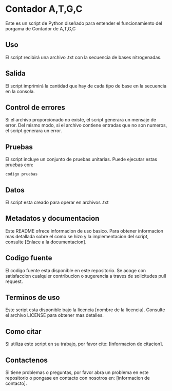 # Contador A,T,G,C

Este es un script de Python diseñado para entender el funcionamiento del porgama de Contador de A,T,G,C

## Uso

El script recibirá una archivo .txt con la secuencia de bases nitrogenadas.


## Salida

El script imprimirá la cantidad que hay de cada tipo de base en la secuencia en la consola.

## Control de errores

Si el archivo proporcionado no existe, el script generara un mensaje de error. Del mismo modo, si el archivo contiene entradas que no son numeros, el script generara un error.

## Pruebas

El script incluye un conjunto de pruebas unitarias. Puede ejecutar estas pruebas con:

```
codigo pruebas
```

## Datos

El script esta creado para operar en archivos .txt

## Metadatos y documentacion

Este README ofrece informacion de uso basico. Para obtener informacion mas detallada sobre el como se hizo y la implementacion del script, consulte [Enlace a la documentacion].

## Codigo fuente

El codigo fuente esta disponible en este repositorio. Se acoge con satisfaccion cualquier contribucion o sugerencia a traves de solicitudes pull request.

## Terminos de uso

Este script esta disponible bajo la licencia [nombre de la licencia]. Consulte el archivo LICENSE para obtener mas detalles.

## Como citar

Si utiliza este script en su trabajo, por favor cite: [informacion de citacion].

## Contactenos

Si tiene problemas o preguntas, por favor abra un problema en este repositorio o pongase en contacto con nosotros en: [informacion de contacto].

